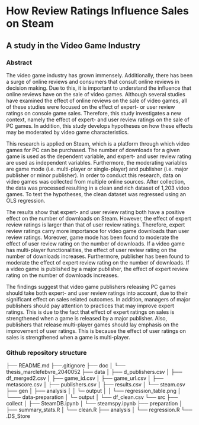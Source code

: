 # How Review Ratings Influence Sales on Steam

## A study in the Video Game Industry

### Abstract

The video game industry has grown immensely. Additionally, there has been a surge of online reviews and consumers that consult online reviews in decision making. Due to this, it is important to understand the influence that online reviews have on the sale of video games. Although several studies have examined the effect of online reviews on the sale of video games, all of these studies were focused on the effect of expert- or user review ratings on console game sales. Therefore, this study investigates a new context, namely the effect of expert- and user review ratings on the sale of PC games. In addition, this study develops hypotheses on how these effects may be moderated by video game characteristics.

This research is applied on Steam, which is a platform through which video games for PC can be purchased. The number of downloads for a given game is used as the dependent variable, and expert- and user review rating are used as independent variables. Furthermore, the moderating variables are game mode (i.e. multi-player or single-player) and publisher (i.e. major publisher or minor publisher). In order to conduct this research, data on video games was collected from multiple online sources. After collection, the data was processed resulting in a clean and rich dataset of 1,203 video games. To test the hypotheses, the clean dataset was regressed using an OLS regression.

The results show that expert- and user review rating both have a positive effect on the number of downloads on Steam. However, the effect of expert review ratings is larger than that of user review ratings. Therefore, expert review ratings carry more importance for video game downloads than user review ratings. Moreover, game mode has been found to moderate the effect of user review rating on the number of downloads. If a video game has multi-player functionalities, the effect of user review rating on the number of downloads increases. Furthermore, publisher has been found to moderate the effect of expert review rating on the number of downloads. If a video game is published by a major publisher, the effect of expert review rating on the number of downloads increases.

The findings suggest that video game publishers releasing PC games should take both expert- and user review ratings into account, due to their significant effect on sales related outcomes. In addition, managers of major publishers should pay attention to practices that may improve expert ratings. This is due to the fact that effect of expert ratings on sales is strengthened when a game is released by a major publisher. Also, publishers that release multi-player games should lay emphasis on the improvement of user ratings. This is because the effect of user ratings on sales is strengthened when a game is multi-player.

### Github repository structure
├── README.md
├──.gitignore
├── doc
│      └── thesis_marclefebvre_2040052
├── data
│      ├── d_publishers.csv
│      ├── df_merged2.csv
│      ├── game_id.csv
│      ├── game_url.csv
│      ├── metascore.csv
│      ├── publishers.csv
│      ├── results.csv
│      └── steam.csv
├── gen
│      ├── analysis
│      │      └─ output
│      │          └── regression_table.png
│      └─── data-preparation
│            └─ output
│                └── df_clean.csv
└── src
        ├── collect
        │      ├── SteamDB.ipynb
        │      └── steamspy.ipynb
        ├── preparation
        │      ├── summary_stats.R
        │      └── clean.R
        ├── analysis
        │      └── regression.R
        └── .DS_Store

